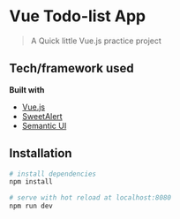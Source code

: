 # Vue Todo-list App

> A Quick little Vue.js practice project

## Tech/framework used

<b>Built with</b>
- [Vue.js](https://vuejs.org/)
- [SweetAlert](https://sweetalert.js.org/)
- [Semantic UI](https://semantic-ui.com/)

## Installation

``` bash
# install dependencies
npm install

# serve with hot reload at localhost:8080
npm run dev
```

